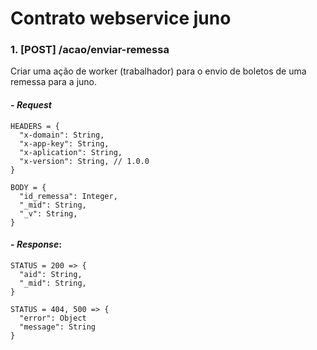 # Contrato webservice juno

### 1. [POST] /acao/enviar-remessa

Criar uma ação de worker (trabalhador) para o envio de boletos de uma remessa para a juno.

#### - **_Request_**

```
HEADERS = {
  "x-domain": String,
  "x-app-key": String,
  "x-aplication": String,
  "x-version": String, // 1.0.0
}
```

```
BODY = {
  "id_remessa": Integer,
  "_mid": String,
  "_v": String,
}
```

#### - **_Response_**:

```
STATUS = 200 => {
  "aid": String,
  "_mid": String,
}
```

```
STATUS = 404, 500 => {
  "error": Object
  "message": String
}
```

